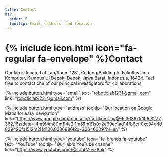 ```yaml
---
title: Contact
nav:
  order: 5
  tooltip: Email, address, and location
---
```


# {% include icon.html icon="fa-regular fa-envelope" %}Contact

Our lab is located at Lab/Room 1231, Gedung/Building A, Fakultas Ilmu Komputer, Kampus UI Depok, Depok, Jawa Barat, Indonesia, 16424. Feel free to contact one of our principal investigators for collaborations.

{%
  include button.html
  type="email"
  text="roboticlab1231@gmail.com"
  link="roboticlab1231@gmail.com"
%}
<!---
{%
  include button.html
  type="phone"
  text="(555) 867-5309"
  link="+1-555-867-5309"
%}
-->
{%
  include button.html
  type="address"
  tooltip="Our location on Google Maps for easy navigation"
  link="https://www.google.com/maps/dir//fasilkom+ui/@-6.363975,106.8277362,18z/data=!4m9!4m8!1m1!4e2!1m5!1m1!1s0x2e69ec1ad14fb6cf:0xc94e4d829420fa15!2m2!1d106.8286886!2d-6.3646009?hl=en"
%}

{% 
  include button.html 
  type="youtube" 
  icon="fa-brands fa-youtube" 
  text="YouTube" 
  tooltip="Our lab's YouTube channel" 
  link="https://www.youtube.com/@LabTV-wk8hk"
%}
